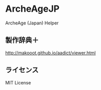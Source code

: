 ArcheAgeJP
==========
ArcheAge (Japan) Helper

製作辞典＋
----------

http://makooot.github.io/aadict/viewer.html

ライセンス
----------
MIT License

